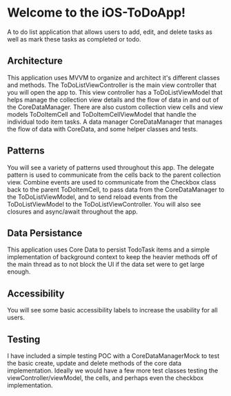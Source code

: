 # Welcome to the iOS-ToDoApp! 

A to do list application that allows users to add, edit, and delete tasks as well as mark these tasks as completed or todo.

## Architecture

This application uses MVVM to organize and architect it's different classes and methods. The ToDoListViewController is the main view controller that you will open the app to. This view controller has a ToDoListViewModel that helps manage the collection view details and the flow of data in and out of the CoreDataManager. There are also custom collection view cells  and view models ToDoItemCell and ToDoItemCellViewModel that handle the individual todo item tasks. A data manager CoreDataManager that manages the flow of data with CoreData, and some helper classes and tests.

## Patterns

You will see a variety of patterns used throughout this app. The delegate pattern is used to communicate from the cells back to the parent collection view. Combine events are used to communicate from the Checkbox class back to the parent ToDoItemCell, to pass data from the CoreDataManager to the ToDoListViewModel, and to send reload events from the ToDoListViewModel to the ToDoListViewController. You will also see closures and async/await throughout the app. 

## Data Persistance

This application uses Core Data to persist TodoTask items and a simple implementation of background context to keep the heavier methods off of the main thread as to not block the UI if the data set were to get large enough.  

## Accessibility

You will see some basic accessibility labels to increase the usability for all users. 

## Testing

I have included a simple testing POC with a CoreDataManagerMock to test the basic create, update and delete methods of the core data implementation. Ideally we would have a few more test classes testing the viewController/viewModel, the cells, and perhaps even the checkbox implementation. 
